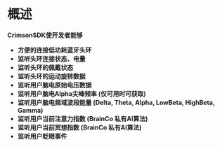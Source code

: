 # 概述

**CrimsonSDK使开发者能够**

* **⽅便的连接低功耗蓝⽛头环**
* **监听头环连接状态、电量**
* **监听头环的佩戴状态**
* **监听头环的运动旋转数据**
* **监听⽤户脑电原始电压数据**
* **监听⽤户脑电Alpha尖峰频率 \(仅可⽤时可获取\)** 
* **监听⽤户脑电频域波段能量 \(Delta, Theta, Alpha, LowBeta, HighBeta, Gamma\)** 
* **监听⽤户当前注意⼒指数 \(BrainCo 私有AI算法\)** 
* **监听⽤户当前冥想指数 \(BrainCo 私有AI算法\)** 
* **监听⽤户眨眼事件**

